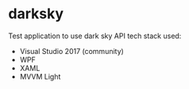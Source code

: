 # darksky
Test application to use dark sky API
tech stack used:
- Visual Studio 2017 (community)
- WPF
- XAML
- MVVM Light
